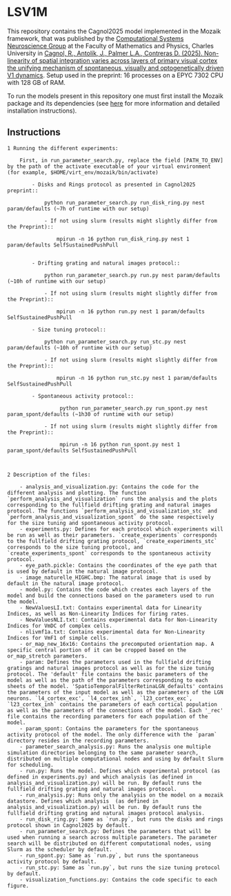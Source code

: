 # LSV1M 

This repository contains the Cagnol2025 model implemented in the Mozaik framework, that was published by the [Computational Systems Neuroscience Group](http://csng.mff.cuni.cz/) at the Faculty of Mathematics and Physics, Charles University in [Cagnol, R., Antolík, J., Palmer L.A., Contreras D. (2025). Non-linearity of spatial integration varies across layers of primary visual cortex the unifying mechanism of spontaneous, visually and optogenetically driven V1 dynamics](https://www.biorxiv.org/content/10.1101/2025.04.10.648107v2.full). Setup used in the preprint: 16 processes on a EPYC 7302 CPU with 128 GB of RAM.

To run the models present in this repository one must first install the Mozaik package and its dependencies (see [here](https://github.com/CSNG-MFF/mozaik) for more information and detailed installation instructions).

## Instructions

    1 Running the different experiments:

        First, in run_parameter_search.py, replace the field [PATH_TO_ENV] by the path of the activate executable of your virtual environment (for example, $HOME/virt_env/mozaik/bin/activate)

            - Disks and Rings protocol as presented in Cagnol2025 preprint::

                python run_parameter_search.py run_disk_ring.py nest param/defaults (~7h of runtime with our setup)

                - If not using slurm (results might slightly differ from the Preprint)::

                    mpirun -n 16 python run_disk_ring.py nest 1 param/defaults SelfSustainedPushPull


            - Drifting grating and natural images protocol::

                python run_parameter_search.py run.py nest param/defaults (~10h of runtime with our setup)

                - If not using slurm (results might slightly differ from the Preprint)::

                    mpirun -n 16 python run.py nest 1 param/defaults SelfSustainedPushPull

            - Size tuning protocol::

                python run_parameter_search.py run_stc.py nest param/defaults (~10h of runtime with our setup)

                - If not using slurm (results might slightly differ from the Preprint)::

                    mpirun -n 16 python run_stc.py nest 1 param/defaults SelfSustainedPushPull

            - Spontaneous activity protocol::

                     python run_parameter_search.py run_spont.py nest param_spont/defaults (~1h30 of runtime with our setup)

                - If not using slurm (results might slightly differ from the Preprint)::

                     mpirun -n 16 python run_spont.py nest 1 param_spont/defaults SelfSustainedPushPull



    2 Description of the files:
    
        - analysis_and_visualization.py: Contains the code for the different analysis and plotting. The function `perform_analysis_and_visualization` runs the analysis and the plots corresponding to the fullfield drifting grating and natural images protocol. The functions `perform_analysis_and_visualization_stc` and `perform_analysis_and_visualization_spont` do the same respectively for the size tuning and spontaneous activity protocol.
        - experiments.py: Defines for each protocol which experiments will be run as well as their parameters. `create_experiments` corresponds to the fullfield drifting grating protocol, `create_experiments_stc` corresponds to the size tuning protocol, and `create_experiments_spont` corresponds to the spontaneous activity protocol.
        - eye_path.pickle: Contains the coordinates of the eye path that is used by default in the natural image protocol. 
        - image_naturelle_HIGHC.bmp: The natural image that is used by default in the natural image protocol.
        - model.py: Contains the code which creates each layers of the model and build the connections based on the parameters used to run the model.
        - NewValuesLI.txt: Contains experimental data for Linearity Indices, as well as Non-Linearity Indices for firing rates.
        - NewValuesNLI.txt: Contains experimental data for Non-Linearity Indices for VmDC of complex cells.
        - nlivmf1a.txt: Contains experimental data for Non-Linearity Indices for VmF1 of simple cells.
        - or_map_new_16x16: Contains the precomputed orientation map. A specific central portion of it can be cropped based on the or_map_stretch parameters.
        - param: Defines the parameters used in the fullfield drifting gratings and natural images protocol as well as for the size tuning protocol. The 'default' file contains the basic parameters of the model as well as the path of the parameters corresponding to each sheets of the model. 'SpatioTemporalFilterRetinaLGN_defaults' contains the parameters of the input model as well as the parameters of the LGN neurons. `l4_cortex_exc', `l4_cortex_inh`, `l23_cortex_exc`, `l23_cortex_inh` contains the parameters of each cortical population as well as the parameters of the connections of the model. Each '_rec' file contains the recording parameters for each population of the model.
        - param_spont: Contains the parameters for the spontaneous activity protocol of the model. The only difference with the `param` directory resides in the recording parameters.
        - parameter_search_analysis.py: Runs the analysis one multiple simulation directories belonging to the same parameter search, distributed on multiple computational nodes and using by default Slurm for scheduling.
        - run.py: Runs the model. Defines which experimental protocol (as defined in experiments.py) and which analysis (as defined in analysis_and_visualization.py) will be run. By default runs the fullfield drifting grating and natural images protocol.
        - run_analysis.py: Runs only the analysis on the model on a mozaik datastore. Defines which analysis  (as defined in analysis_and_visualization.py) will be run. By default runs the fullfield drifting grating and natural images protocol analysis.
        - run_disk_ring.py: Same as `run.py`, but runs the disks and rings protocol shown in Cagnol2025 by default. 
        - run_parameter_search.py: Defines the parameters that will be used when running a search across multiple parameters. The parameter search will be distributed on different computational nodes, using Slurm as the scheduler by default. 
        - run_spont.py: Same as `run.py`, but runs the spontaneous activity protocol by default. 
        - run_stc.py: Same as `run.py`, but runs the size tuning protocol by default. 
        - visualization_functions.py: Contains the code specific to each figure. 
